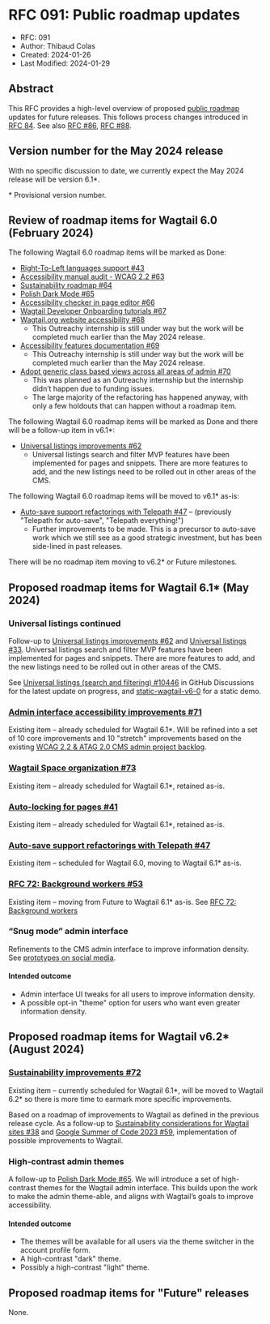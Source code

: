 # RFC 091: Public roadmap updates

- RFC: 091
- Author: Thibaud Colas
- Created: 2024-01-26
- Last Modified: 2024-01-29

## Abstract

This RFC provides a high-level overview of proposed [public roadmap](https://github.com/wagtail/roadmap) updates for future releases. This follows process changes introduced in [RFC 84](https://github.com/wagtail/rfcs/pull/84). See also [RFC #86](086-roadmap-updates.md), [RFC #88](088-roadmap-updates.md).

## Version number for the May 2024 release

With no specific discussion to date, we currently expect the May 2024 release will be version 6.1\*.

\* Provisional version number.

## Review of roadmap items for Wagtail 6.0 (February 2024)

The following Wagtail 6.0 roadmap items will be marked as Done:

- [Right-To-Left languages support #43](https://github.com/wagtail/roadmap/issues/43)
- [Accessibility manual audit - WCAG 2.2 #63](https://github.com/wagtail/roadmap/issues/63)
- [Sustainability roadmap #64](https://github.com/wagtail/roadmap/issues/64)
- [Polish Dark Mode #65](https://github.com/wagtail/roadmap/issues/65)
- [Accessibility checker in page editor #66](https://github.com/wagtail/roadmap/issues/66)
- [Wagtail Developer Onboarding tutorials #67](https://github.com/wagtail/roadmap/issues/67)
- [Wagtail.org website accessibility #68](https://github.com/wagtail/roadmap/issues/68)
  - This Outreachy internship is still under way but the work will be completed much earlier than the May 2024 release.
- [Accessibility features documentation #69](https://github.com/wagtail/roadmap/issues/69)
  - This Outreachy internship is still under way but the work will be completed much earlier than the May 2024 release.
- [Adopt generic class based views across all areas of admin #70](https://github.com/wagtail/roadmap/issues/70)
  - This was planned as an Outreachy internship but the internship didn’t happen due to funding issues.
  - The large majority of the refactoring has happened anyway, with only a few holdouts that can happen without a roadmap item.

The following Wagtail 6.0 roadmap items will be marked as Done and there will be a follow-up item in v6.1\*:

- [Universal listings improvements #62](https://github.com/wagtail/roadmap/issues/62)
  - Universal listings search and filter MVP features have been implemented for pages and snippets. There are more features to add, and the new listings need to be rolled out in other areas of the CMS.

The following Wagtail 6.0 roadmap items will be moved to v6.1\* as-is:

- [Auto-save support refactorings with Telepath #47](https://github.com/wagtail/roadmap/issues/47) – (previously "Telepath for auto-save", "Telepath everything!")
  - Further improvements to be made. This is a precursor to auto-save work which we still see as a good strategic investment, but has been side-lined in past releases.

There will be no roadmap item moving to v6.2\* or Future milestones.

## Proposed roadmap items for Wagtail 6.1\* (May 2024)

### Universal listings continued

Follow-up to [Universal listings improvements #62](https://github.com/wagtail/roadmap/issues/62) and [Universal listings #33](https://github.com/wagtail/roadmap/issues/33). Universal listings search and filter MVP features have been implemented for pages and snippets. There are more features to add, and the new listings need to be rolled out in other areas of the CMS.

See [Universal listings (search and filtering) #10446](https://github.com/wagtail/wagtail/discussions/10446#discussioncomment-7302866) in GitHub Discussions for the latest update on progress, and [static-wagtail-v6-0](https://static-wagtail-v6-0.netlify.app/admin/pages/60/) for a static demo.

### [Admin interface accessibility improvements #71](https://github.com/wagtail/roadmap/issues/71)

Existing item – already scheduled for Wagtail 6.1\*. Will be refined into a set of 10 core improvements and 10 "stretch" improvements based on the existing [WCAG 2.2 & ATAG 2.0 CMS admin project backlog](https://github.com/orgs/wagtail/projects/9?query=is%3Aopen+sort%3Aupdated-desc).

### [Wagtail Space organization #73](https://github.com/wagtail/roadmap/issues/73)

Existing item – already scheduled for Wagtail 6.1\*, retained as-is.

### [Auto-locking for pages #41](https://github.com/wagtail/roadmap/issues/41)

Existing item – already scheduled for Wagtail 6.1\*, retained as-is.

### [Auto-save support refactorings with Telepath #47](https://github.com/wagtail/roadmap/issues/47)

Existing item – scheduled for Wagtail 6.0, moving to Wagtail 6.1\* as-is.

### [RFC 72: Background workers #53](https://github.com/wagtail/roadmap/issues/53)

Existing item – moving from Future to Wagtail 6.1\* as-is. See [RFC 72: Background workers](https://github.com/wagtail/rfcs/pull/72)

### “Snug mode” admin interface

Refinements to the CMS admin interface to improve information density. See [prototypes on social media](https://twitter.com/WagtailCMS/status/1731969035661643930).

#### Intended outcome

- Admin interface UI tweaks for all users to improve information density.
- A possible opt-in "theme" option for users who want even greater information density.

## Proposed roadmap items for Wagtail v6.2\* (August 2024)

### [Sustainability improvements #72](https://github.com/wagtail/roadmap/issues/72)

Existing item – currently scheduled for Wagtail 6.1\*, will be moved to Wagtail 6.2\* so there is more time to earmark more specific improvements.

Based on a roadmap of improvements to Wagtail as defined in the previous release cycle. As a follow-up to [Sustainability considerations for Wagtail sites #38](https://github.com/wagtail/roadmap/issues/38) and [Google Summer of Code 2023 #59](https://github.com/wagtail/roadmap/issues/59), implementation of possible improvements to Wagtail.

### High-contrast admin themes

A follow-up to [Polish Dark Mode #65](https://github.com/wagtail/roadmap/issues/65). We will introduce a set of high-contrast themes for the Wagtail admin interface. This builds upon the work to make the admin theme-able, and aligns with Wagtail’s goals to improve accessibility.

#### Intended outcome

- The themes will be available for all users via the theme switcher in the account profile form.
- A high-contrast "dark" theme.
- Possibly a high-contrast "light" theme.

## Proposed roadmap items for "Future" releases

None.
